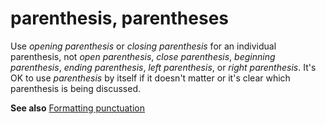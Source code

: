 # parenthesis, parentheses

Use *opening parenthesis* or *closing parenthesis* for an individual parenthesis, not *open parenthesis*, *close parenthesis*, *beginning parenthesis*, *ending parenthesis*, *left parenthesis*, or *right parenthesis*. It's OK to use *parenthesis* by itself if it doesn't matter or it's clear which parenthesis is being discussed.

**See also** [Formatting punctuation](~/punctuation/formatting-punctuation.md)
